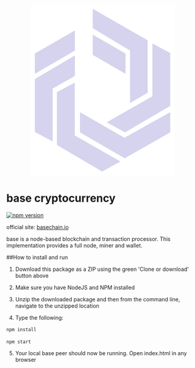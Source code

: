 
<p align="center">

  <img width="377" height="447" src="https://raw.githubusercontent.com/basecrypto/base/master/logo.png">

</p>

# base cryptocurrency


[![npm version](https://badge.fury.io/js/basechain.svg)](https://badge.fury.io/js/basechain)

official site: [basechain.io](http://basechain.io)

base is a node-based blockchain and transaction processor. This implementation provides a full node, miner and wallet.

##How to install and run

1. Download this package as a ZIP using the green 'Clone or download' button above

2. Make sure you have NodeJS and NPM installed

3. Unzip the downloaded package and then from the command line, navigate to the unzipped location

4. Type the following:

```
npm install

npm start

```

5. Your local base peer should now be running. Open index.html in any browser
